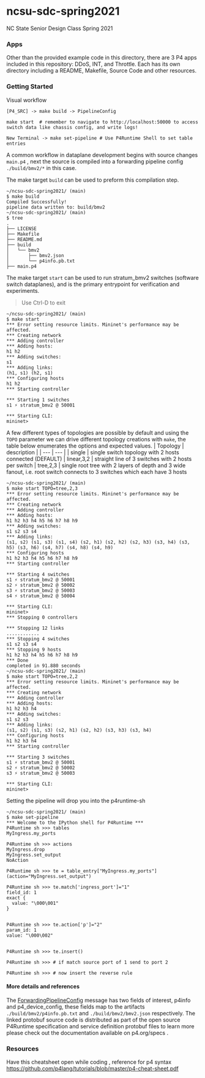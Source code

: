 # ncsu-sdc-spring2021
NC State Senior Design Class Spring 2021

### Apps

Other than the provided example code in this directory, there are 3 P4 apps included in this repository: DDoS, INT, and Throttle. Each has its own directory including a README, Makefile, Source Code and other resources.

### Getting Started
Visual workflow
```
[P4_SRC] -> make build -> PipelineConfig

make start  # remember to navigate to http://localhost:50000 to access switch data like chassis config, and write logs!

New Terminal -> make set-pipeline # Use P4Runtime Shell to set table entries
```

A common workflow in dataplane development begins with source changes `main.p4` , next the source is compiled into a forwarding pipeline config `./build/bmv2/*` in this case. 

The make target `build` can be used to preform this compilation step.
```
~/ncsu-sdc-spring2021/ (main)
$ make build
Compiled Successfully!
pipeline data written to: build/bmv2
~/ncsu-sdc-spring2021/ (main)
$ tree
.
├── LICENSE
├── Makefile
├── README.md
├── build
│   └── bmv2
│       ├── bmv2.json
│       └── p4info.pb.txt
├── main.p4
```


The make target `start` can be used to run stratum_bmv2 switches (software switch dataplanes), and is the primary entrypoint for verification and experiments. 
> Use Ctrl-D to exit
```
~/ncsu-sdc-spring2021/ (main)
$ make start
*** Error setting resource limits. Mininet's performance may be affected.
*** Creating network
*** Adding controller
*** Adding hosts:
h1 h2
*** Adding switches:
s1
*** Adding links:
(h1, s1) (h2, s1)
*** Configuring hosts
h1 h2
*** Starting controller

*** Starting 1 switches
s1 ⚡️ stratum_bmv2 @ 50001

*** Starting CLI:
mininet>
```

A few different types of topologies are possible by default and using the `TOPO` parameter we can drive different topology creations with `make`, the table below enumerates the options and expected values.
| Topology | description |
| --- | --- |
| single | single switch topology with 2 hosts connected (DEFAULT)
| linear,3,2 | straight line of 3 switches with 2 hosts per switch
| tree,2,3 | single root tree with 2 layers of depth and 3 wide fanout, i.e. root switch connects to 3 switches which each have 3 hosts

```
~/ncsu-sdc-spring2021/ (main)
$ make start TOPO=tree,2,3
*** Error setting resource limits. Mininet's performance may be affected.
*** Creating network
*** Adding controller
*** Adding hosts:
h1 h2 h3 h4 h5 h6 h7 h8 h9
*** Adding switches:
s1 s2 s3 s4
*** Adding links:
(s1, s2) (s1, s3) (s1, s4) (s2, h1) (s2, h2) (s2, h3) (s3, h4) (s3, h5) (s3, h6) (s4, h7) (s4, h8) (s4, h9)
*** Configuring hosts
h1 h2 h3 h4 h5 h6 h7 h8 h9
*** Starting controller

*** Starting 4 switches
s1 ⚡️ stratum_bmv2 @ 50001
s2 ⚡️ stratum_bmv2 @ 50002
s3 ⚡️ stratum_bmv2 @ 50003
s4 ⚡️ stratum_bmv2 @ 50004

*** Starting CLI:
mininet>
*** Stopping 0 controllers

*** Stopping 12 links
............
*** Stopping 4 switches
s1 s2 s3 s4
*** Stopping 9 hosts
h1 h2 h3 h4 h5 h6 h7 h8 h9
*** Done
completed in 91.880 seconds
~/ncsu-sdc-spring2021/ (main)
$ make start TOPO=tree,2,2
*** Error setting resource limits. Mininet's performance may be affected.
*** Creating network
*** Adding controller
*** Adding hosts:
h1 h2 h3 h4
*** Adding switches:
s1 s2 s3
*** Adding links:
(s1, s2) (s1, s3) (s2, h1) (s2, h2) (s3, h3) (s3, h4)
*** Configuring hosts
h1 h2 h3 h4
*** Starting controller

*** Starting 3 switches
s1 ⚡️ stratum_bmv2 @ 50001
s2 ⚡️ stratum_bmv2 @ 50002
s3 ⚡️ stratum_bmv2 @ 50003

*** Starting CLI:
mininet>
```

Setting the pipeline will drop you into the p4runtime-sh
```
~/ncsu-sdc-spring2021/ (main)
$ make set-pipeline
*** Welcome to the IPython shell for P4Runtime ***
P4Runtime sh >>> tables
MyIngress.my_ports

P4Runtime sh >>> actions
MyIngress.drop
MyIngress.set_output
NoAction

P4Runtime sh >>> te = table_entry["MyIngress.my_ports"](action="MyIngress.set_output")

P4Runtime sh >>> te.match['ingress_port']="1"
field_id: 1
exact {
  value: "\000\001"
}


P4Runtime sh >>> te.action['p']="2"
param_id: 1
value: "\000\002"


P4Runtime sh >>> te.insert()

P4Runtime sh >>> # if match source port of 1 send to port 2

P4Runtime sh >>> # now insert the reverse rule
```

#### More details and references
The [ForwardingPipelineConfig](https://github.com/p4lang/p4runtime/blob/v1.3.0/proto/p4/v1/p4runtime.proto#L696) message has two fields of interest, p4info and p4_device_config, these fields map to the artifacts `./build/bmv2/p4info.pb.txt` and `./build/bmv2/bmv2.json` respectively. The linked protobuf source code is distributed as part of the open source P4Runtime specification and service definition protobuf files to learn more please check out the documentation available on p4.org/specs .


### Resources
Have this cheatsheet open while coding , reference for p4 syntax https://github.com/p4lang/tutorials/blob/master/p4-cheat-sheet.pdf

